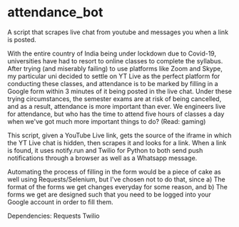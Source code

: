 # attendance_bot
A script that scrapes live chat from youtube and messages you when a link is posted.

With the entire country of India being under lockdown due to Covid-19, universities have had to resort to online classes to complete the syllabus. After trying (and miserably failing) to use platforms like Zoom and Skype, my particular uni decided to settle on YT Live as the perfect platform for conducting these classes, and attendance is to be marked by filling in a Google form within 3 minutes of it being posted in the live chat. 
Under these trying circumstances, the semester exams are at risk of being cancelled, and as a result, attendance is more important than ever. 
We engineers live for attendance, but who has the time to attend five hours of classes a day when we've got much more important things to do? (Read: gaming)

This script, given a YouTube Live link, gets the source of the iframe in which the YT Live chat is hidden, then scrapes it and looks for a link. When a link is found, it uses notify.run and Twilio for Python to both send push notifications through a browser as well as a Whatsapp message.

Automating the process of filling in the form would be a piece of cake as well using Requests/Selenium, but I've chosen not to do that, since 
a) The format of the forms we get changes everyday for some reason, and
b) The forms we get are designed such that you need to be logged into your Google account in order to fill them.

Dependencies:
  Requests
  Twilio
